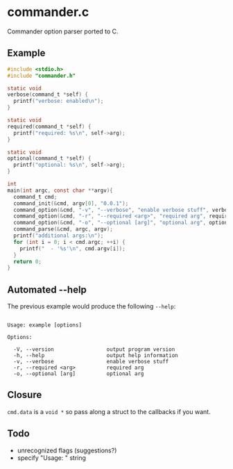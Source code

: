 
# commander.c

  Commander option parser ported to C.

## Example

```c
#include <stdio.h>
#include "commander.h"

static void
verbose(command_t *self) {
  printf("verbose: enabled\n");
}

static void
required(command_t *self) {
  printf("required: %s\n", self->arg);
}

static void
optional(command_t *self) {
  printf("optional: %s\n", self->arg);
}

int
main(int argc, const char **argv){
  command_t cmd;
  command_init(&cmd, argv[0], "0.0.1");
  command_option(&cmd, "-v", "--verbose", "enable verbose stuff", verbose);
  command_option(&cmd, "-r", "--required <arg>", "required arg", required);
  command_option(&cmd, "-o", "--optional [arg]", "optional arg", optional);
  command_parse(&cmd, argc, argv);
  printf("additional args:\n");
  for (int i = 0; i < cmd.argc; ++i) {
    printf("  - '%s'\n", cmd.argv[i]);
  }
  return 0;
}
```

## Automated --help

  The previous example would produce the following `--help`:

```

Usage: example [options]

Options:

  -V, --version                 output program version
  -h, --help                    output help information
  -v, --verbose                 enable verbose stuff
  -r, --required <arg>          required arg
  -o, --optional [arg]          optional arg

```

## Closure

  `cmd.data` is a `void *` so pass along a struct to the callbacks if you want.

## Todo

  - unrecognized flags (suggestions?)
  - specify "Usage: " string
